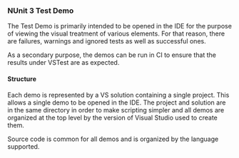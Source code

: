 ### NUnit 3 Test Demo ###

The Test Demo is primarily intended to be opened in the IDE for the purpose of viewing the visual treatment of various elements. For that reason, there are failures, warnings and ignored tests as well as successful ones.

As a secondary purpose, the demos can be run in CI to ensure that the results under VSTest are as expected.

#### Structure ####

Each demo is represented by a VS solution containing a single project. This allows a single demo to be opened in the IDE. The project and solution are in the same directory in order to make scripting simpler and all demos are organized at the top level by the version of Visual Studio used to create them.

Source code is common for all demos and is organized by the language supported.

